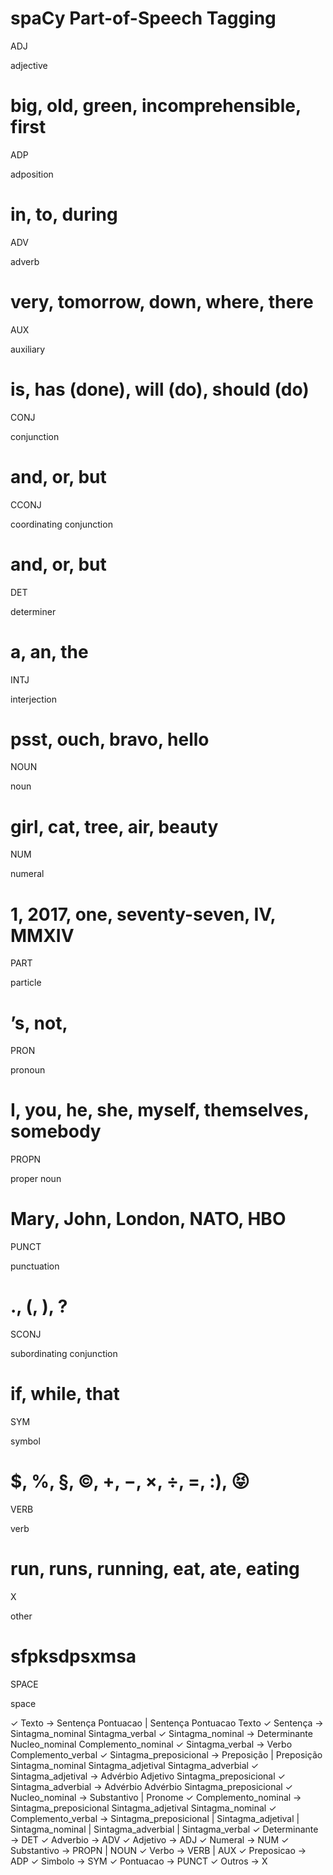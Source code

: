 spaCy Part-of-Speech Tagging
=========================================
ADJ

adjective

big, old, green, incomprehensible, first
=========================================
ADP

adposition

in, to, during
=========================================
ADV

adverb

very, tomorrow, down, where, there
=========================================
AUX

auxiliary

is, has (done), will (do), should (do)
=========================================
CONJ

conjunction

and, or, but
=========================================
CCONJ

coordinating conjunction

and, or, but
=========================================
DET

determiner

a, an, the
=========================================
INTJ

interjection

psst, ouch, bravo, hello
=========================================
NOUN

noun

girl, cat, tree, air, beauty
=========================================
NUM

numeral

1, 2017, one, seventy-seven, IV, MMXIV
=========================================
PART

particle

’s, not,
=========================================
PRON

pronoun

I, you, he, she, myself, themselves, somebody
=========================================
PROPN

proper noun

Mary, John, London, NATO, HBO
=========================================
PUNCT

punctuation

., (, ), ?
=========================================
SCONJ

subordinating conjunction

if, while, that
=========================================
SYM

symbol

$, %, §, ©, +, −, ×, ÷, =, :), 😝
=========================================
VERB

verb

run, runs, running, eat, ate, eating
=========================================
X

other

sfpksdpsxmsa
=========================================
SPACE

space

✓ Texto → Sentença Pontuacao | Sentença Pontuacao Texto
✓ Sentença → Sintagma_nominal Sintagma_verbal
✓ Sintagma_nominal → Determinante Nucleo_nominal Complemento_nominal
✓ Sintagma_verbal → Verbo Complemento_verbal
✓ Sintagma_preposicional → Preposição | Preposição Sintagma_nominal Sintagma_adjetival Sintagma_adverbial
✓ Sintagma_adjetival → Advérbio Adjetivo Sintagma_preposicional
✓ Sintagma_adverbial → Advérbio Advérbio Sintagma_preposicional
✓ Nucleo_nominal → Substantivo | Pronome
✓ Complemento_nominal → Sintagma_preposicional Sintagma_adjetival Sintagma_nominal
✓ Complemento_verbal → Sintagma_preposicional | Sintagma_adjetival | Sintagma_nominal | Sintagma_adverbial | Sintagma_verbal
✓ Determinante → DET
✓ Adverbio → ADV
✓ Adjetivo → ADJ
✓ Numeral → NUM
✓ Substantivo → PROPN | NOUN
✓ Verbo → VERB | AUX
✓ Preposicao → ADP
✓ Simbolo → SYM
✓ Pontuacao → PUNCT
✓ Outros → X